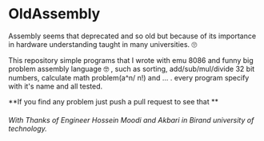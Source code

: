 # OldAssembly

Assembly seems that deprecated and so old but because of its importance in hardware understanding taught in many universities.  :roll_eyes:	

This repository simple programs that I wrote with emu 8086 and funny big problem assembly language :nerd_face: , such as sorting, add/sub/mul/divide 32 bit numbers, calculate math problem(a^n/ n!) and ... . every program specify with it's name and all tested.

**If you find any problem just push a pull request to see that **
###### With Thanks of Engineer Hossein Moodi and Akbari in Birand university of technology.
